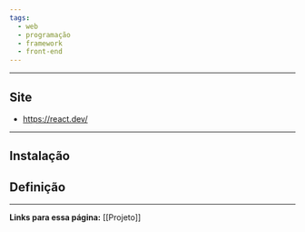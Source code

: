 ```yaml
---
tags:
  - web
  - programação
  - framework
  - front-end
---
```

---
## Site
- https://react.dev/
---
## Instalação

## Definição



---
**Links para essa página:**
[[Projeto]]



